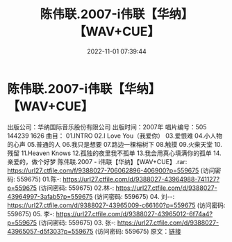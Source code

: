 ﻿---
title: 陈伟联.2007-i伟联【华纳】【WAV+CUE】
date: 2022-11-01 07:39:44
categories: WAV车载音乐、镜像
tags: 华语中文
---
# 陈伟联.2007-i伟联【华纳】【WAV+CUE】

出版公司：华纳国际音乐股份有限公司
出版时间：2007年
唱片编号：505 144239 1626
曲目：
01.INTRO
02.I Love You（我爱你）
03.爱恨难
04.小人物的心声
05.普通的人
06.我只是想要
07.路边一棵榕树下
08.触摸
09.火柴天堂
10.残留
11.Heaven Knows
12.孤独的夜里我不孤单
13.我会用真心填满你的孤单
14.亲爱的，做个好梦
陈伟联.2007 - i伟联【华纳】【WAV+CUE】.rar: https://url27.ctfile.com/f/9388027-706062896-406900?p=559675
(访问密码: 559675)
01.陈-: https://url27.ctfile.com/d/9388027-43964988-741127?p=559675
(访问密码: 559675)
02.林-: https://url27.ctfile.com/d/9388027-43964997-3afab5?p=559675
(访问密码: 559675)
04. 刘--: https://url27.ctfile.com/d/9388027-43965009-c66160?p=559675
(访问密码: 559675)
05. 李-: https://url27.ctfile.com/d/9388027-43965012-6f74a4?p=559675
(访问密码: 559675)
03. 张-: https://url27.ctfile.com/d/9388027-43965057-d5f303?p=559675
(访问密码: 559675)
原文：[链接](https://blog.sina.com.cn/s/blog_1647c7e7601031048.html)